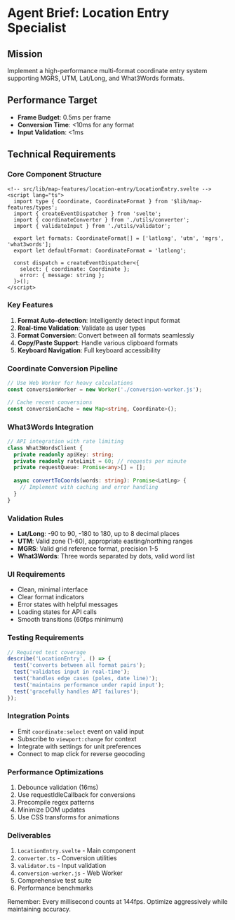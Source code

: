 # Agent Brief: Location Entry Specialist

## Mission
Implement a high-performance multi-format coordinate entry system supporting MGRS, UTM, Lat/Long, and What3Words formats.

## Performance Target
- **Frame Budget**: 0.5ms per frame
- **Conversion Time**: <10ms for any format
- **Input Validation**: <1ms

## Technical Requirements

### Core Component Structure
```svelte
<!-- src/lib/map-features/location-entry/LocationEntry.svelte -->
<script lang="ts">
  import type { Coordinate, CoordinateFormat } from '$lib/map-features/types';
  import { createEventDispatcher } from 'svelte';
  import { coordinateConverter } from './utils/converter';
  import { validateInput } from './utils/validator';
  
  export let formats: CoordinateFormat[] = ['latlong', 'utm', 'mgrs', 'what3words'];
  export let defaultFormat: CoordinateFormat = 'latlong';
  
  const dispatch = createEventDispatcher<{
    select: { coordinate: Coordinate };
    error: { message: string };
  }>();
</script>
```

### Key Features
1. **Format Auto-detection**: Intelligently detect input format
2. **Real-time Validation**: Validate as user types
3. **Format Conversion**: Convert between all formats seamlessly
4. **Copy/Paste Support**: Handle various clipboard formats
5. **Keyboard Navigation**: Full keyboard accessibility

### Coordinate Conversion Pipeline
```typescript
// Use Web Worker for heavy calculations
const conversionWorker = new Worker('./conversion-worker.js');

// Cache recent conversions
const conversionCache = new Map<string, Coordinate>();
```

### What3Words Integration
```typescript
// API integration with rate limiting
class What3WordsClient {
  private readonly apiKey: string;
  private readonly rateLimit = 60; // requests per minute
  private requestQueue: Promise<any>[] = [];
  
  async convertToCoords(words: string): Promise<LatLng> {
    // Implement with caching and error handling
  }
}
```

### Validation Rules
- **Lat/Long**: -90 to 90, -180 to 180, up to 8 decimal places
- **UTM**: Valid zone (1-60), appropriate easting/northing ranges
- **MGRS**: Valid grid reference format, precision 1-5
- **What3Words**: Three words separated by dots, valid word list

### UI Requirements
- Clean, minimal interface
- Clear format indicators
- Error states with helpful messages
- Loading states for API calls
- Smooth transitions (60fps minimum)

### Testing Requirements
```typescript
// Required test coverage
describe('LocationEntry', () => {
  test('converts between all format pairs');
  test('validates input in real-time');
  test('handles edge cases (poles, date line)');
  test('maintains performance under rapid input');
  test('gracefully handles API failures');
});
```

### Integration Points
- Emit `coordinate:select` event on valid input
- Subscribe to `viewport:change` for context
- Integrate with settings for unit preferences
- Connect to map click for reverse geocoding

### Performance Optimizations
1. Debounce validation (16ms)
2. Use requestIdleCallback for conversions
3. Precompile regex patterns
4. Minimize DOM updates
5. Use CSS transforms for animations

### Deliverables
1. `LocationEntry.svelte` - Main component
2. `converter.ts` - Conversion utilities
3. `validator.ts` - Input validation
4. `conversion-worker.js` - Web Worker
5. Comprehensive test suite
6. Performance benchmarks

Remember: Every millisecond counts at 144fps. Optimize aggressively while maintaining accuracy.
